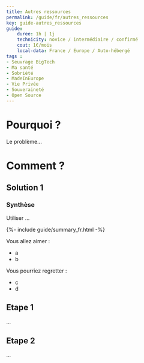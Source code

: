 ```yaml
---
title: Autres ressources
permalink: /guide/fr/autres_ressources
key: guide-autres_ressources
guide:
    duree: 1h | 1j 
    technicity: novice / intermédiaire / confirmé
    cout: 1€/mois
    local-data: France / Europe / Auto-hébergé
tags :
- Seuvrage BigTech
- Ma santé
- Sobriété
- MadeInEurope
- Vie Privée
- Souveraineté
- Open Source
---
```


# Pourquoi ?

Le problème...


# Comment ?

## Solution 1

###  Synthèse

Utiliser ...

{%- include guide/summary_fr.html -%}

Vous allez aimer :
- a
- b

Vous pourriez regretter : 
- c
- d

## Etape 1

...

## Etape 2

...
